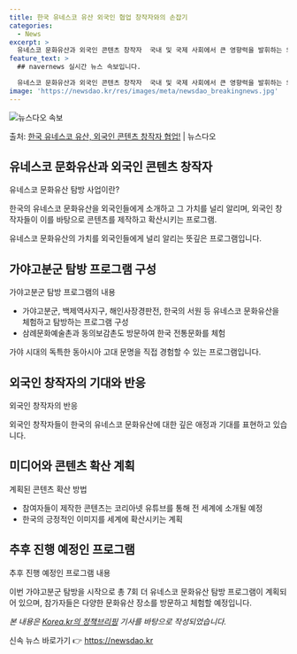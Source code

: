 ```yaml
---
title: 한국 유네스코 유산 외국인 협업 창작자와의 손잡기
categories:
  - News
excerpt: >
  유네스코 문화유산과 외국인 콘텐츠 창작자  국내 및 국제 사회에서 큰 영향력을 발휘하는 외국인 콘텐츠 창작자…
feature_text: >
  ## navernews 실시간 뉴스 속보입니다.

  유네스코 문화유산과 외국인 콘텐츠 창작자  국내 및 국제 사회에서 큰 영향력을 발휘하는 외국인 콘텐츠 창작자…
image: 'https://newsdao.kr/res/images/meta/newsdao_breakingnews.jpg'
---
```


![뉴스다오 속보](https://newsdao.kr/res/images/meta/newsdao_breakingnews.jpg)

<p>출처: <a href="https://newsdao.kr/4367" rel="dofollow">한국 유네스코 유산, 외국인 콘텐츠 창작자 협업!</a> | 뉴스다오</p>

<h2 data-ke-size="size26">유네스코 문화유산과 외국인 콘텐츠 창작자</h2>
유네스코 문화유산 탐방 사업이란?

한국의 유네스코 문화유산을 외국인들에게 소개하고 그 가치를 널리 알리며, 외국인 창작자들이 이를 바탕으로 콘텐츠를 제작하고 확산시키는 프로그램.

유네스코 문화유산의 가치를 외국인들에게 널리 알리는 뜻깊은 프로그램입니다.

<h2 data-ke-size="size26">가야고분군 탐방 프로그램 구성</h2>
가야고분군 탐방 프로그램의 내용

- 가야고분군, 백제역사지구, 해인사장경판전, 한국의 서원 등 유네스코 문화유산을 체험하고 탐방하는 프로그램 구성
- 삼례문화예술촌과 동의보감촌도 방문하여 한국 전통문화를 체험

가야 시대의 독특한 동아시아 고대 문명을 직접 경험할 수 있는 프로그램입니다.

<h2 data-ke-size="size26">외국인 창작자의 기대와 반응</h2>
외국인 창작자의 반응

외국인 창작자들이 한국의 유네스코 문화유산에 대한 깊은 애정과 기대를 표현하고 있습니다.

<h2 data-ke-size="size26">미디어와 콘텐츠 확산 계획</h2>
계획된 콘텐츠 확산 방법

- 참여자들이 제작한 콘텐츠는 코리아넷 유튜브를 통해 전 세계에 소개될 예정
- 한국의 긍정적인 이미지를 세계에 확산시키는 계획

<h2 data-ke-size="size26">추후 진행 예정인 프로그램</h2>
추후 진행 예정인 프로그램 내용

이번 가야고분군 탐방을 시작으로 총 7회 더 유네스코 문화유산 탐방 프로그램이 계획되어 있으며, 참가자들은 다양한 문화유산 장소를 방문하고 체험할 예정입니다.

*본 내용은 [Korea.kr의 정책브리핑](https://newsdao.kr/4367) 기사를 바탕으로 작성되었습니다.* 

신속 뉴스 바로가기 👉 <a href="https://newsdao.kr" rel="dofollow">https://newsdao.kr</a>



